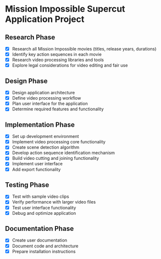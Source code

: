 # Mission Impossible Supercut Application Project

## Research Phase
- [x] Research all Mission Impossible movies (titles, release years, durations)
- [x] Identify key action sequences in each movie
- [x] Research video processing libraries and tools
- [x] Explore legal considerations for video editing and fair use

## Design Phase
- [x] Design application architecture
- [x] Define video processing workflow
- [x] Plan user interface for the application
- [x] Determine required features and functionality

## Implementation Phase
- [x] Set up development environment
- [x] Implement video processing core functionality
- [x] Create scene detection algorithm
- [x] Develop action sequence identification mechanism
- [x] Build video cutting and joining functionality
- [x] Implement user interface
- [x] Add export functionality

## Testing Phase
- [x] Test with sample video clips
- [x] Verify performance with larger video files
- [x] Test user interface functionality
- [x] Debug and optimize application

## Documentation Phase
- [x] Create user documentation
- [x] Document code and architecture
- [x] Prepare installation instructions
